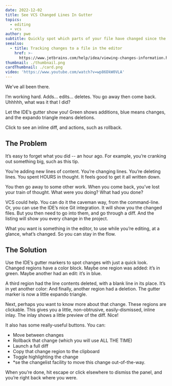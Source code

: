 ```yaml
---
date: 2022-12-02
title: See VCS Changed Lines In Gutter
topics:
  - editing
  - vcs
author: pwe
subtitle: Quickly spot which parts of your file have changed since the last commit.
seealso:
  - title: Tracking changes to a file in the editor
    href: >-
      https://www.jetbrains.com/help/idea/viewing-changes-information.html#local_changes
thumbnail: ./thumbnail.png
cardThumbnail: ./card.png
video: 'https://www.youtube.com/watch?v=wp86DkW0VLA'
---
```

We've all been there.

I’m working hard. Adds... edits... deletes.
You go away then come back. 
Uhhhhh, what was it that I did?

Let the IDE’s gutter show you! Green shows additions, blue means changes, and the expando triangle means deletions.

Click to see an inline diff, and actions, such as rollback.


## The Problem

It’s easy to forget what you did -- an hour ago.
For example, you’re cranking out something big, such as this tip.

You’re adding new lines of content.
You’re changing lines.
You’re deleting lines. 
You spent HOURS in thought. 
It feels good to get it all written down.

You then go away to some other work. 
When you come back, you’ve lost your train of thought. 
What were you doing? 
What had you done?

VCS could help.
You can do it the caveman way, from the command-line.
Or, you can use the IDE’s nice Git integration. 
It will show you the changed files. 
But you then need to go into them, and go through a diff.
And the listing will show you every change in the project.

What you want is something in the editor, to use while you’re editing, at a glance, what’s changed. 
So you can stay in the flow.

## The Solution

Use the IDE’s gutter markers to spot changes with just a quick look. 
Changed regions have a color block. 
Maybe one region was added: it’s in green.
Maybe another had an edit: it’s in blue.

A third region had the line contents deleted, with a blank line in its place. 
It’s in yet another color:
And finally, another region had a deletion. 
The gutter marker is now a little expando triangle.

Next, perhaps you want to know more about that change. 
These regions are clickable.
This gives you a little, non-obtrusive, easily-dismissed, inline inlay.
The inlay shows a little preview of the diff. 
Nice!

It also has some really-useful buttons. 
You can:

- Move between changes
- Rollback that change (which you will use ALL THE TIME)
- Launch a full diff
- Copy that change region to the clipboard
- Toggle highlighting the change
- *se the changelist facility to move this change out-of-the-way.

When you’re done, hit escape or click elsewhere to dismiss the panel, and you’re right back where you were.

